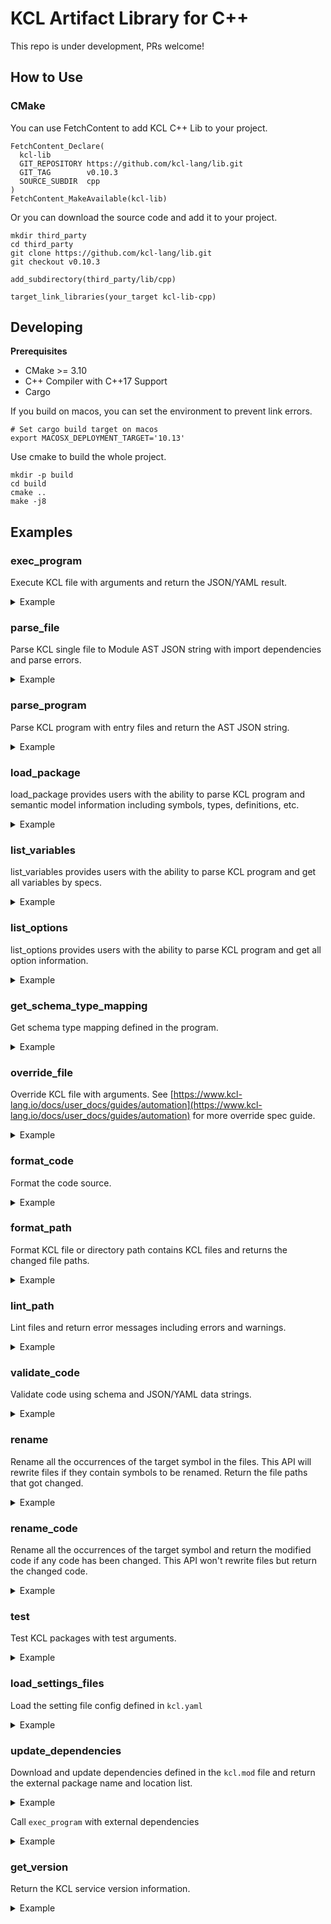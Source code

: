 # KCL Artifact Library for C++

This repo is under development, PRs welcome!

## How to Use

### CMake

You can use FetchContent to add KCL C++ Lib to your project.

```shell
FetchContent_Declare(
  kcl-lib
  GIT_REPOSITORY https://github.com/kcl-lang/lib.git
  GIT_TAG        v0.10.3
  SOURCE_SUBDIR  cpp
)
FetchContent_MakeAvailable(kcl-lib)
```

Or you can download the source code and add it to your project.

```shell
mkdir third_party
cd third_party
git clone https://github.com/kcl-lang/lib.git
git checkout v0.10.3
```

```shell
add_subdirectory(third_party/lib/cpp)
```

```shell
target_link_libraries(your_target kcl-lib-cpp)
```

## Developing

**Prerequisites**

+ CMake >= 3.10
+ C++ Compiler with C++17 Support
+ Cargo

If you build on macos, you can set the environment to prevent link errors.

```shell
# Set cargo build target on macos
export MACOSX_DEPLOYMENT_TARGET='10.13'
```

Use cmake to build the whole project.

```shell
mkdir -p build
cd build
cmake ..
make -j8
```

## Examples

### exec_program

Execute KCL file with arguments and return the JSON/YAML result.

<details><summary>Example</summary>
<p>

```cpp
#include "kcl_lib.hpp"
#include <iostream>

int main()
{
    auto args = kcl_lib::ExecProgramArgs {
        .k_filename_list = { "../test_data/schema.k" },
    };
    auto result = kcl_lib::exec_program(args);
    std::cout << result.yaml_result.c_str() << std::endl;
    return 0;
}
```

</p>
</details>

### parse_file

Parse KCL single file to Module AST JSON string with import dependencies and parse errors.

<details><summary>Example</summary>
<p>

```cpp
#include "kcl_lib.hpp"
#include <iostream>

int main()
{
    auto args = kcl_lib::ParseFileArgs {
        .path = "../test_data/schema.k",
    };
    auto result = kcl_lib::parse_file(args);
    std::cout << result.deps.size() << std::endl;
    std::cout << result.errors.size() << std::endl;
    std::cout << result.ast_json.c_str() << std::endl;
    return 0;
}
```

</p>
</details>

### parse_program

Parse KCL program with entry files and return the AST JSON string.

<details><summary>Example</summary>
<p>

```cpp
#include "kcl_lib.hpp"
#include <iostream>

int main()
{
    auto args = kcl_lib::ParseProgramArgs {
        .paths = { "../test_data/schema.k" },
    };
    auto result = kcl_lib::parse_program(args);
    std::cout << result.paths[0].c_str() << std::endl;
    std::cout << result.errors.size() << std::endl;
    std::cout << result.ast_json.c_str() << std::endl;
    return 0;
}
```

</p>
</details>

### load_package

load_package provides users with the ability to parse KCL program and semantic model information including symbols, types, definitions, etc.

<details><summary>Example</summary>
<p>

```cpp
#include "kcl_lib.hpp"
#include <iostream>

int main()
{
    auto parse_args = kcl_lib::ParseProgramArgs {
        .paths = { "../test_data/schema.k" },
    };
    auto args = kcl_lib::LoadPackageArgs {
        .resolve_ast = true,
    };
    args.parse_args = kcl_lib::OptionalParseProgramArgs {
        .has_value = true,
        .value = parse_args,
    };
    auto result = kcl_lib::load_package(args);
    std::cout << result.symbols[0].value.ty.value.c_str() << std::endl;
    return 0;
}
```

</p>
</details>

### list_variables

list_variables provides users with the ability to parse KCL program and get all variables by specs.

<details><summary>Example</summary>
<p>

```cpp
#include "kcl_lib.hpp"
#include <iostream>

int main()
{
    auto args = kcl_lib::ListVariablesArgs {
        .files = { "../test_data/schema.k" },
    };
    auto result = kcl_lib::list_variables(args);
    std::cout << result.variables[0].value[0].value.c_str() << std::endl;
    return 0;
}
```

</p>
</details>

### list_options

list_options provides users with the ability to parse KCL program and get all option information.

<details><summary>Example</summary>
<p>

```cpp
#include "kcl_lib.hpp"
#include <iostream>

int main()
{
    auto args = kcl_lib::ParseProgramArgs {
        .paths = { "../test_data/option/main.k" },
    };
    auto result = kcl_lib::list_options(args);
    std::cout << result.options[0].name.c_str() << std::endl;
    std::cout << result.options[1].name.c_str() << std::endl;
    std::cout << result.options[2].name.c_str() << std::endl;
    return 0;
}
```

</p>
</details>

### get_schema_type_mapping

Get schema type mapping defined in the program.

<details><summary>Example</summary>
<p>

```cpp
#include "kcl_lib.hpp"
#include <iostream>

int main()
{
    auto exec_args = kcl_lib::ExecProgramArgs {
        .k_filename_list = { "../test_data/schema.k" },
    };
    auto args = kcl_lib::GetSchemaTypeMappingArgs();
    args.exec_args = kcl_lib::OptionalExecProgramArgs {
        .has_value = true,
        .value = exec_args,
    };
    auto result = kcl_lib::get_schema_type_mapping(args);
    std::cout << result.schema_type_mapping[0].key.c_str() << std::endl;
    std::cout << result.schema_type_mapping[0].value.properties[0].key.c_str() << std::endl;
    std::cout << result.schema_type_mapping[0].value.properties[0].value.ty.c_str() << std::endl;
    return 0;
}
```

</p>
</details>

### override_file

Override KCL file with arguments. See [https://www.kcl-lang.io/docs/user_docs/guides/automation](https://www.kcl-lang.io/docs/user_docs/guides/automation) for more override spec guide.

<details><summary>Example</summary>
<p>

```cpp
#include "kcl_lib.hpp"
#include <iostream>

int main()
{
    auto args = kcl_lib::OverrideFileArgs {
        .file = { "../test_data/override_file/main.k" },
        .specs = { "b.a=2" },
    };
    auto result = kcl_lib::override_file(args);
    std::cout << result.result << std::endl;
    std::cout << result.parse_errors.size() << std::endl;
    return 0;
}
```

</p>
</details>

### format_code

Format the code source.

<details><summary>Example</summary>
<p>

```cpp
#include "kcl_lib.hpp"
#include <iostream>

int main()
{
    auto args = kcl_lib::FormatCodeArgs {
        .source = "schema Person:\n"
                  "    name:     str\n"
                  "    age:     int\n"
                  "    check:\n"
                  "        0 <     age <     120\n",
    };
    auto result = kcl_lib::format_code(args);
    std::cout << result.formatted.c_str() << std::endl;
    return 0;
}
```

</p>
</details>

### format_path

Format KCL file or directory path contains KCL files and returns the changed file paths.

<details><summary>Example</summary>
<p>

```cpp
#include "kcl_lib.hpp"
#include <iostream>

int main()
{
    auto args = kcl_lib::FormatPathArgs {
        .path = "../test_data/format_path/test.k",
    };
    auto result = kcl_lib::format_path(args);
    std::cout << result.changed_paths.size() << std::endl;
    return 0;
}
```

</p>
</details>

### lint_path

Lint files and return error messages including errors and warnings.

<details><summary>Example</summary>
<p>

```cpp
#include "kcl_lib.hpp"
#include <iostream>

int main()
{
    auto args = kcl_lib::LintPathArgs {
        .paths = { "../test_data/lint_path/test-lint.k" }
    };
    auto result = kcl_lib::lint_path(args);
    std::cout << result.results[0].c_str() << std::endl;
    return 0;
}
```

</p>
</details>

### validate_code

Validate code using schema and JSON/YAML data strings.

<details><summary>Example</summary>
<p>

```cpp
#include "kcl_lib.hpp"
#include <iostream>

int validate(const char* code_str, const char* data_str)
{
    auto args = kcl_lib::ValidateCodeArgs {
        .code = code_str,
        .data = data_str,
    };
    auto result = kcl_lib::validate_code(args);
    std::cout << result.success << std::endl;
    std::cout << result.err_message.c_str() << std::endl;
    return 0;
}

int main()
{
    const char* code_str = "schema Person:\n"
                           "    name: str\n"
                           "    age: int\n"
                           "    check:\n"
                           "        0 < age < 120\n";
    const char* data_str = "{\"name\": \"Alice\", \"age\": 10}";
    const char* error_data_str = "{\"name\": \"Alice\", \"age\": 1110}";
    validate(code_str, data_str);
    validate(code_str, error_data_str);
    return 0;
}
```

Run the ValidateAPI example.

```shell
./validate_api
```

</p>
</details>

### rename

Rename all the occurrences of the target symbol in the files. This API will rewrite files if they contain symbols to be renamed. Return the file paths that got changed.

<details><summary>Example</summary>
<p>

```cpp
#include "kcl_lib.hpp"
#include <iostream>

int main()
{
    auto args = kcl_lib::RenameArgs {
        .package_root = "../test_data/rename",
        .symbol_path = "a",
        .file_paths = { "../test_data/rename/main.k" },
        .new_name = "a",
    };
    auto result = kcl_lib::rename(args);
    std::cout << result.changed_files[0].c_str() << std::endl;
    return 0;
}
```

</p>
</details>

### rename_code

Rename all the occurrences of the target symbol and return the modified code if any code has been changed. This API won't rewrite files but return the changed code.

<details><summary>Example</summary>
<p>

```cpp
#include "kcl_lib.hpp"
#include <iostream>

int main()
{
    auto args = kcl_lib::RenameCodeArgs {
        .package_root = "/mock/path",
        .symbol_path = "a",
        .source_codes = { {
            .key = "/mock/path/main.k",
            .value = "a = 1\nb = a\nc = a",
        } },
        .new_name = "a2",
    };
    auto result = kcl_lib::rename_code(args);
    std::cout << result.changed_codes[0].value.c_str() << std::endl;
    return 0;
}
```

</p>
</details>

### test

Test KCL packages with test arguments.

<details><summary>Example</summary>
<p>

```cpp
#include "kcl_lib.hpp"
#include <iostream>

int main()
{
    auto args = kcl_lib::TestArgs {
        .pkg_list = { "../test_data/testing/..." },
    };
    auto result = kcl_lib::test(args);
    std::cout << result.info[0].name.c_str() << std::endl;
    return 0;
}
```

</p>
</details>

### load_settings_files

Load the setting file config defined in `kcl.yaml`

<details><summary>Example</summary>
<p>

```cpp
#include "kcl_lib.hpp"
#include <iostream>

int main()
{
    auto args = kcl_lib::LoadSettingsFilesArgs {
        .work_dir = "../test_data/settings",
        .files = { "../test_data/settings/kcl.yaml" },
    };
    auto result = kcl_lib::load_settings_files(args);
    std::cout << result.kcl_cli_configs.value.files.size() << std::endl;
    std::cout << result.kcl_cli_configs.value.strict_range_check << std::endl;
    std::cout << result.kcl_options[0].key.c_str() << std::endl;
    std::cout << result.kcl_options[0].value.c_str() << std::endl;
    return 0;
}
```

</p>
</details>

### update_dependencies

Download and update dependencies defined in the `kcl.mod` file and return the external package name and location list.

<details><summary>Example</summary>
<p>

The content of `module/kcl.mod` is

```yaml
[package]
name = "mod_update"
edition = "0.0.1"
version = "0.0.1"

[dependencies]
helloworld = { oci = "oci://ghcr.io/kcl-lang/helloworld", tag = "0.1.0" }
flask = { git = "https://github.com/kcl-lang/flask-demo-kcl-manifests", commit = "ade147b" }
```

C++ Code

```cpp
#include "kcl_lib.hpp"
#include <iostream>

int main()
{
    auto args = kcl_lib::UpdateDependenciesArgs {
        .manifest_path = "../test_data/update_dependencies",
    };
    auto result = kcl_lib::update_dependencies(args);
    std::cout << result.external_pkgs[0].pkg_name.c_str() << std::endl;
    std::cout << result.external_pkgs[1].pkg_name.c_str() << std::endl;
    return 0;
}
```

</p>
</details>

Call `exec_program` with external dependencies

<details><summary>Example</summary>
<p>

The content of `module/kcl.mod` is

```yaml
[package]
name = "mod_update"
edition = "0.0.1"
version = "0.0.1"

[dependencies]
helloworld = { oci = "oci://ghcr.io/kcl-lang/helloworld", tag = "0.1.0" }
flask = { git = "https://github.com/kcl-lang/flask-demo-kcl-manifests", commit = "ade147b" }
```

The content of `module/main.k` is

```cpp
import helloworld
import flask

a = helloworld.The_first_kcl_program
```

C++ Code

```cpp
#include "kcl_lib.hpp"
#include <iostream>

int main()
{
    auto args = kcl_lib::UpdateDependenciesArgs {
        .manifest_path = "../test_data/update_dependencies",
    };
    auto result = kcl_lib::update_dependencies(args);
    auto exec_args = kcl_lib::ExecProgramArgs {
        .k_filename_list = { "../test_data/update_dependencies/main.k" },
        .external_pkgs = result.external_pkgs,
    };
    auto exec_result = kcl_lib::exec_program(exec_args);
    std::cout << exec_result.yaml_result.c_str() << std::endl;
    return 0;
}
```

</p>
</details>

### get_version

Return the KCL service version information.

<details><summary>Example</summary>
<p>

```cpp
#include "kcl_lib.hpp"
#include <iostream>

int main()
{
    auto result = kcl_lib::get_version();
    std::cout << result.checksum.c_str() << std::endl;
    std::cout << result.git_sha.c_str() << std::endl;
    std::cout << result.version.c_str() << std::endl;
    std::cout << result.version_info.c_str() << std::endl;
    return 0;
}
```

</p>
</details>
